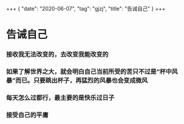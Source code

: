 +++
{
    "date": "2020-06-07",
    "tag": "gjzj",
    "title": "告诫自己"
}
+++
# 告诫自己

### 接收我无法改变的，去改变我能改变的

### 如果了解世界之大，就会明白自己当前所受的苦只不过是“杯中风暴”而已。只要跳出杯子，再猛烈的风暴也会变成微风

### 每天怎么过都行，最主要的是快乐过日子

### 接受自己的平庸
